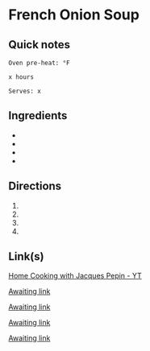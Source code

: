# French Onion Soup

## Quick notes 
```
Oven pre-heat: °F 

x hours

Serves: x
```

## Ingredients
+ 
+ 
+ 
+ 


## Directions
1. 


1. 


1. 


1. 


## Link(s)
[Home Cooking with Jacques Pepin - YT](https://www.youtube.com/watch?v=0B9qSBEtSPc)

[Awaiting link](url)

[Awaiting link](url)

[Awaiting link](url)

[Awaiting link](url)
